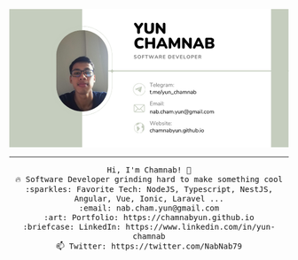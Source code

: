 <img src="https://raw.githubusercontent.com/ChamnabYun/ChamnabYun/main/Business-Card.png"/>
<hr></hr>
<p align="center">
  <samp>
    Hi, I'm Chamnab! 👋 <br>
    🔥 Software Developer grinding hard to make something cool <br>
    :sparkles: Favorite Tech: NodeJS, Typescript, NestJS, Angular, Vue, Ionic, Laravel ... <br>
    :email:	nab.cham.yun@gmail.com <br>
    :art: Portfolio: https://chamnabyun.github.io <br>
    :briefcase: LinkedIn: https://www.linkedin.com/in/yun-chamnab <br>
               📫 Twitter: https://twitter.com/NabNab79
  </samp>
</p>
